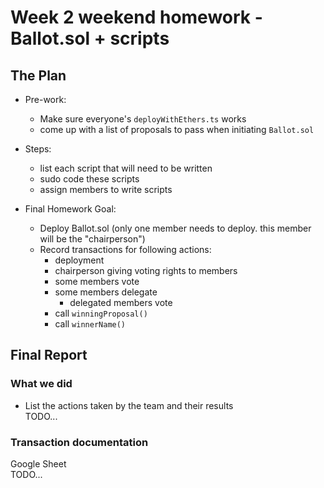 # Week 2 weekend homework - Ballot.sol + scripts

## The Plan

- Pre-work:
    - Make sure everyone's `deployWithEthers.ts` works
    - come up with a list of proposals to pass when initiating `Ballot.sol`

- Steps:
    - list each script that will need to be written
    - sudo code these scripts
    - assign members to write scripts

- Final Homework Goal:
    - Deploy Ballot.sol (only one member needs to deploy. this member will be the "chairperson")
    - Record transactions for following actions:
        - deployment
        - chairperson giving voting rights to members
        - some members vote
        - some members delegate
            - delegated members vote
        - call `winningProposal()`
        - call `winnerName()`

## Final Report

### What we did

- List the actions taken by the team and their results <br>
TODO...

### Transaction documentation

Google Sheet <br>
TODO...
